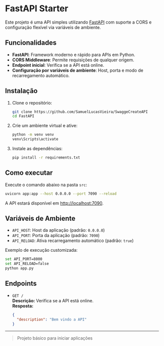 # FastAPI Starter

Este projeto é uma API simples utilizando [FastAPI](https://fastapi.tiangolo.com/) com suporte a CORS e configuração flexível via variáveis de ambiente.

## Funcionalidades

- **FastAPI**: Framework moderno e rápido para APIs em Python.
- **CORS Middleware**: Permite requisições de qualquer origem.
- **Endpoint inicial**: Verifica se a API está online.
- **Configuração por variáveis de ambiente**: Host, porta e modo de recarregamento automático.

## Instalação

1. Clone o repositório:
   ```sh
   git clone https://github.com/SamuelLucasVieira/SwaggeCreateAPI
   cd FastAPI
   ```

2. Crie um ambiente virtual e ative:
   ```sh
   python -m venv venv
   venv\Scripts\activate
   ```

3. Instale as dependências:
   ```sh
   pip install -r requirements.txt
   ```

## Como executar

Execute o comando abaixo na pasta `src`:

```sh
uvicorn app:app --host 0.0.0.0 --port 7090 --reload
```

A API estará disponível em [http://localhost:7090](http://localhost:7090).

## Variáveis de Ambiente

- `API_HOST`: Host da aplicação (padrão: `0.0.0.0`)
- `API_PORT`: Porta da aplicação (padrão: `7090`)
- `API_RELOAD`: Ativa recarregamento automático (padrão: `true`)

Exemplo de execução customizada:

```sh
set API_PORT=8000
set API_RELOAD=false
python app.py
```

## Endpoints

- `GET /`  
  **Descrição:** Verifica se a API está online.  
  **Resposta:**  
  ```json
  {
    "description": "Bem vindo a API"
  }
  ```

---

> Projeto básico para iniciar aplicações